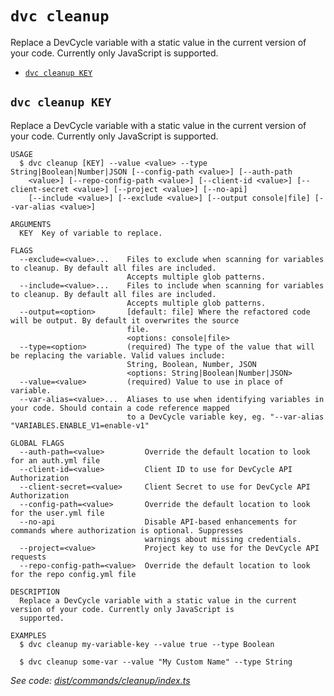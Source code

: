 `dvc cleanup`
=============

Replace a DevCycle variable with a static value in the current version of your code. Currently only JavaScript is supported.

* [`dvc cleanup KEY`](#dvc-cleanup-key)

## `dvc cleanup KEY`

Replace a DevCycle variable with a static value in the current version of your code. Currently only JavaScript is supported.

```
USAGE
  $ dvc cleanup [KEY] --value <value> --type String|Boolean|Number|JSON [--config-path <value>] [--auth-path
    <value>] [--repo-config-path <value>] [--client-id <value>] [--client-secret <value>] [--project <value>] [--no-api]
    [--include <value>] [--exclude <value>] [--output console|file] [--var-alias <value>]

ARGUMENTS
  KEY  Key of variable to replace.

FLAGS
  --exclude=<value>...    Files to exclude when scanning for variables to cleanup. By default all files are included.
                          Accepts multiple glob patterns.
  --include=<value>...    Files to include when scanning for variables to cleanup. By default all files are included.
                          Accepts multiple glob patterns.
  --output=<option>       [default: file] Where the refactored code will be output. By default it overwrites the source
                          file.
                          <options: console|file>
  --type=<option>         (required) The type of the value that will be replacing the variable. Valid values include:
                          String, Boolean, Number, JSON
                          <options: String|Boolean|Number|JSON>
  --value=<value>         (required) Value to use in place of variable.
  --var-alias=<value>...  Aliases to use when identifying variables in your code. Should contain a code reference mapped
                          to a DevCycle variable key, eg. "--var-alias "VARIABLES.ENABLE_V1=enable-v1"

GLOBAL FLAGS
  --auth-path=<value>         Override the default location to look for an auth.yml file
  --client-id=<value>         Client ID to use for DevCycle API Authorization
  --client-secret=<value>     Client Secret to use for DevCycle API Authorization
  --config-path=<value>       Override the default location to look for the user.yml file
  --no-api                    Disable API-based enhancements for commands where authorization is optional. Suppresses
                              warnings about missing credentials.
  --project=<value>           Project key to use for the DevCycle API requests
  --repo-config-path=<value>  Override the default location to look for the repo config.yml file

DESCRIPTION
  Replace a DevCycle variable with a static value in the current version of your code. Currently only JavaScript is
  supported.

EXAMPLES
  $ dvc cleanup my-variable-key --value true --type Boolean

  $ dvc cleanup some-var --value "My Custom Name" --type String
```

_See code: [dist/commands/cleanup/index.ts](https://github.com/DevCycleHQ/cli/blob/v4.0.0/dist/commands/cleanup/index.ts)_
